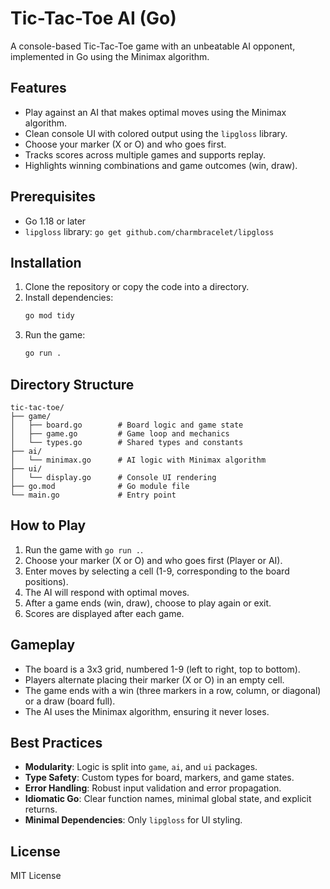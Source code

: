 # Tic-Tac-Toe AI (Go)

A console-based Tic-Tac-Toe game with an unbeatable AI opponent, implemented in Go using the Minimax algorithm.

## Features
- Play against an AI that makes optimal moves using the Minimax algorithm.
- Clean console UI with colored output using the `lipgloss` library.
- Choose your marker (X or O) and who goes first.
- Tracks scores across multiple games and supports replay.
- Highlights winning combinations and game outcomes (win, draw).

## Prerequisites
- Go 1.18 or later
- `lipgloss` library: `go get github.com/charmbracelet/lipgloss`

## Installation
1. Clone the repository or copy the code into a directory.
2. Install dependencies:
   ```bash
   go mod tidy
   ```
3. Run the game:
   ```bash
   go run .
   ```

## Directory Structure
```
tic-tac-toe/
├── game/
│   ├── board.go        # Board logic and game state
│   ├── game.go         # Game loop and mechanics
│   └── types.go        # Shared types and constants
├── ai/
│   └── minimax.go      # AI logic with Minimax algorithm
├── ui/
│   └── display.go      # Console UI rendering
├── go.mod              # Go module file
└── main.go             # Entry point
```

## How to Play
1. Run the game with `go run .`.
2. Choose your marker (X or O) and who goes first (Player or AI).
3. Enter moves by selecting a cell (1-9, corresponding to the board positions).
4. The AI will respond with optimal moves.
5. After a game ends (win, draw), choose to play again or exit.
6. Scores are displayed after each game.

## Gameplay
- The board is a 3x3 grid, numbered 1-9 (left to right, top to bottom).
- Players alternate placing their marker (X or O) in an empty cell.
- The game ends with a win (three markers in a row, column, or diagonal) or a draw (board full).
- The AI uses the Minimax algorithm, ensuring it never loses.

## Best Practices
- **Modularity**: Logic is split into `game`, `ai`, and `ui` packages.
- **Type Safety**: Custom types for board, markers, and game states.
- **Error Handling**: Robust input validation and error propagation.
- **Idiomatic Go**: Clear function names, minimal global state, and explicit returns.
- **Minimal Dependencies**: Only `lipgloss` for UI styling.

## License
MIT License

